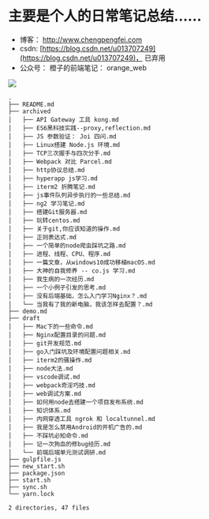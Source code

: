 
# 主要是个人的日常笔记总结……

* 博客： http://www.chengpengfei.com
* csdn: [https://blog.csdn.net/u013707249](https://blog.csdn.net/u013707249)， 已弃用
* 公众号： 橙子的前端笔记： orange_web

![](http://ww1.sinaimg.cn/large/86c7c947gy1fsqy439zlyj20760760t6.jpg)

```
.
├── README.md
├── archived
│   ├── API Gateway 工具 kong.md
│   ├── ES6黑科技实践--proxy,reflection.md
│   ├── JS 参数验证： Joi 四问.md
│   ├── Linux搭建 Node.js 环境.md
│   ├── TCP三次握手与四次分手.md
│   ├── Webpack 对比 Parcel.md
│   ├── http协议总结.md
│   ├── hyperapp js学习.md
│   ├── iterm2 折腾笔记.md
│   ├── js事件队列异步执行的一些总结.md
│   ├── ng2 学习笔记.md
│   ├── 搭建Git服务器.md
│   ├── 玩转centos.md
│   ├── 关于git,你应该知道的操作.md
│   ├── 正则表达式.md
│   ├── 一个简单的node爬虫踩坑之路.md
│   ├── 进程、线程、CPU、程序.md
│   ├── 一篇文章，从windows10成功移植macOS.md
│   ├── 大神的自我修养 -- co.js 学习.md
│   ├── 我生病的一次经历.md
│   ├── 一个小例子引发的思考.md
│   ├── 没有后端基础，怎么入门学习Nginx？.md
│   └── 当我有了我的新电脑，我该怎样去配置？.md
├── demo.md
├── draft
│   ├── Mac下的一些命令.md
│   ├── Nginx配置目录的问题.md
│   ├── git开发规范.md
│   ├── go入门踩坑及环境配置问题相关.md
│   ├── iterm2的骚操作.md
│   ├── node大法.md
│   ├── vscode调试.md
│   ├── webpack奇淫巧技.md
│   ├── web调试方案.md
│   ├── 如何用node去搭建一个项目发布系统.md
│   ├── 知识体系.md
│   ├── 内网穿透工具 ngrok 和 localtunnel.md
│   ├── 我是怎么禁用Android的开机广告的.md
│   ├── 不踩坑必知命令.md
│   ├── 记一次狗血的修bug经历.md
│   └── 前端后端单元测试调研.md
├── gulpfile.js
├── new_start.sh
├── package.json
├── start.sh
├── sync.sh
└── yarn.lock

2 directories, 47 files

